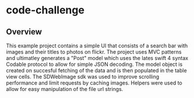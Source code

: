 # code-challenge

## Overview ##

This example project contains a simple UI that consists of a search bar with images and their titles to photos on flickr. 
The project uses MVC patterns and ultimatley generates a "Post" model which uses the lates swift 4 syntax Codable protocol to allow for simple JSON decoding.  The model object is created on succesful fetching of the data and is then populated in the table view cells.  The SDWebImage sdk was used to improve scrolling performance and limit requests by caching images. Helpers were used to allow for easy manipulation of the file url strings. 
